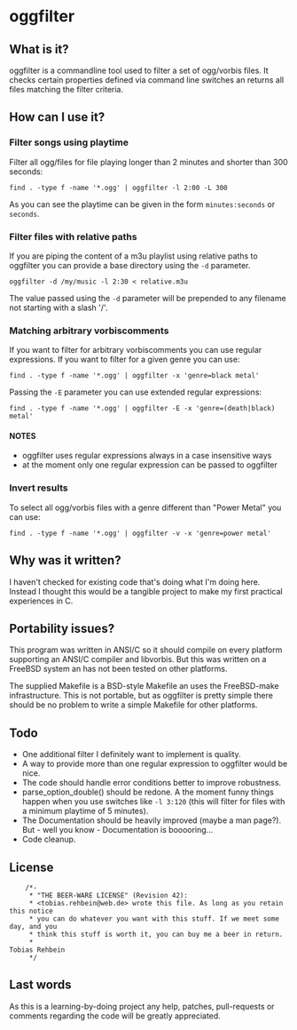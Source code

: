 oggfilter
=========

What is it?
-----------
oggfilter is a commandline tool used to filter a set of ogg/vorbis files. It
checks certain properties defined via command line switches an returns all files
matching the filter criteria.

How can I use it?
-----------------

### Filter songs using playtime
Filter all ogg/files for file playing longer than 2 minutes and shorter than 300
seconds:

`find . -type f -name '*.ogg' | oggfilter -l 2:00 -L 300`

As you can see the playtime can be given in the form `minutes:seconds` or
`seconds`.

### Filter files with relative paths
If you are piping the content of a m3u playlist using relative paths to
oggfilter you can provide a base directory using the `-d` parameter.

`oggfilter -d /my/music -l 2:30 < relative.m3u`

The value passed using the `-d` parameter will be prepended to any filename not
starting with a slash '/'.

### Matching arbitrary vorbiscomments
If you want to filter for arbitrary vorbiscomments you can use regular
expressions.  If you want to filter for a given genre you can use:

`find . -type f -name '*.ogg' | oggfilter -x 'genre=black metal'`

Passing the `-E` parameter you can use extended regular expressions:

`find . -type f -name '*.ogg' | oggfilter -E -x 'genre=(death|black) metal'`

#### NOTES
 * oggfilter uses regular expressions always in a case insensitive ways
 * at the moment only one regular expression can be passed to oggfilter

### Invert results
To select all ogg/vorbis files with a genre different than "Power Metal" you can
use:

`find . -type f -name '*.ogg' | oggfilter -v -x 'genre=power metal'`

Why was it written?
-------------------
I haven't checked for existing code that's doing what I'm doing here. Instead I
thought this would be a tangible project to make my first practical experiences
in C. 

Portability issues?
-------------------
This program was written in ANSI/C so it should compile on every platform
supporting an ANSI/C compiler and libvorbis. But this was written on a FreeBSD
system an has not been tested on other platforms. 

The supplied Makefile is a BSD-style Makefile an uses the FreeBSD-make
infrastructure. This is not portable, but as oggfilter is pretty simple there
should be no problem to write a simple Makefile for other platforms.

Todo
----
 * One additional filter I definitely want to implement is quality.
 * A way to provide more than one regular expression to oggfilter would be 
   nice.
 * The code should handle error conditions better to improve robustness.
 * parse_option_double() should be redone. A the moment funny things happen when
   you use switches like `-l 3:120` (this will filter for files with a minimum
   playtime of 5 minutes).
 * The Documentation should be heavily improved (maybe a man page?). But - well
   you know - Documentation is booooring...
 * Code cleanup.

License
-------
        /*-
         * "THE BEER-WARE LICENSE" (Revision 42):
         * <tobias.rehbein@web.de> wrote this file. As long as you retain this notice 
         * you can do whatever you want with this stuff. If we meet some day, and you 
         * think this stuff is worth it, you can buy me a beer in return.   
         *                                                              Tobias Rehbein
         */

Last words
----------
As this is a learning-by-doing project any help, patches, pull-requests  or
comments regarding the code will be greatly appreciated.
